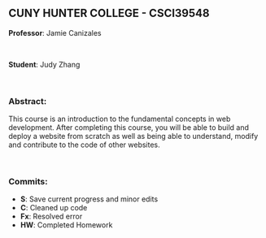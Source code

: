 ## CUNY HUNTER COLLEGE - CSCI39548

**Professor**: Jamie Canizales 

<br>

**Student**: Judy Zhang

<br>

### Abstract:
This course is an introduction to the fundamental concepts in web development. After completing this course, you will be able to build and deploy a website from scratch as well as being able to understand, modify and contribute to the code of other websites.

<br>

### Commits:
* **S**: Save current progress and minor edits
* **C**: Cleaned up code
* **Fx**: Resolved error
* **HW**: Completed Homework
